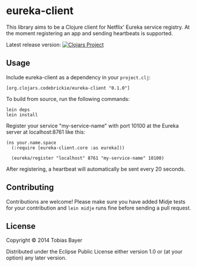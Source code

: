 # eureka-client

This library aims to be a Clojure client for Netflix' Eureka service registry.
At the moment registering an app and sending heartbeats is supported.

Latest release version:
[![Clojars Project](http://clojars.org/org.clojars.codebrickie/eureka-client/latest-version.svg)](http://clojars.org/org.clojars.codebrickie/eureka-client)

## Usage

Include eureka-client as a dependency in your ```project.clj```:
```
[org.clojars.codebrickie/eureka-client "0.1.0"]
```

To build from source, run the following commands:
```
lein deps
lein install
```

Register your service "my-service-name" with port 10100 at the Eureka server at localhost:8761 like this:
```
(ns your.name.space
  (:require [eureka-client.core :as eureka]))

  (eureka/register "localhost" 8761 "my-service-name" 10100)
```

After registering, a heartbeat will automatically be sent every 20 seconds.

## Contributing
Contributions are welcome!
Please make sure you have added Midje tests for your contribution and ```lein midje``` runs fine before sending a pull request.

## License

Copyright © 2014 Tobias Bayer

Distributed under the Eclipse Public License either version 1.0 or (at
your option) any later version.
